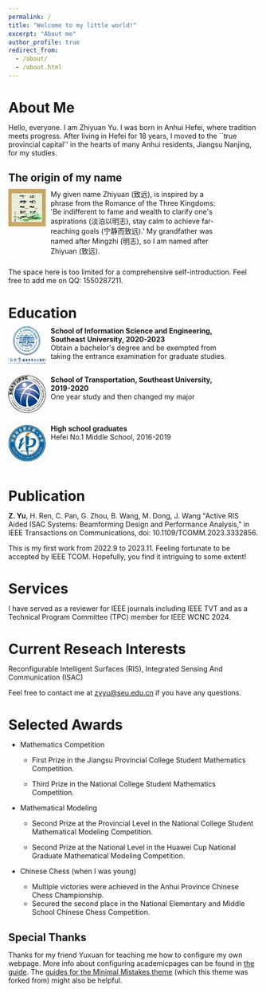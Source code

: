```yaml
---
permalink: /
title: "Welcome to my little world!"
excerpt: "About me"
author_profile: true
redirect_from: 
  - /about/
  - /about.html
---
```


# About Me


Hello, everyone. I am Zhiyuan Yu. I was born in Anhui Hefei, where tradition meets progress. After living in Hefei for 18 years, I moved to the ``true provincial capital'' in the hearts of many Anhui residents, Jiangsu Nanjing, for my studies. 

## The origin of my name


<div class="media">
    <span class="pull-left"><img src="images/Name.jpg" width="75px" height="75px"/></span>
    <div class="media-body">
        <div>My given name Zhiyuan (致远), is inspired by a phrase from the Romance of the Three Kingdoms: 'Be indifferent to fame and wealth to clarify one's aspirations (淡泊以明志), stay calm to achieve far-reaching goals (宁静而致远).' My grandfather was named after Mingzhi (明志), so I am named after Zhiyuan (致远).</div>
    </div>
</div>

The space here is too limited for a comprehensive self-introduction. Feel free to add me on QQ: 1550287211.


# Education


<meta http-equiv="Content-Type" content="text/html;charset=utf-8">
<style type="text/css">
*{padding:0;margin:0;}
.media{width:100%;margin:0 auto;border:0 solid #ccc;padding:10px 0;}
.media:after{clear:both;display:block;width:0;height:0;content:""}
.pull-left{float:left;border:0 solid #ccc}
.pull-left img{width:75px;}
.media-body{width:70%;float:left;margin-left:10px;}
</style>


<div class="media">
    <span class="pull-left"><img src="images/SEU-Radio.jpg" width="75px" height="75px"/></span>
    <div class="media-body">
        <div><span style="font-weight: bold">School of Information Science and Engineering, Southeast University,  2020-2023</span></div>
        <div>Obtain a bachelor's degree and be exempted from taking the entrance examination for graduate studies.</div>
    </div>
</div>


<div class="media">
    <span class="pull-left"><img src="images/SEU-Trans.jpg" width="75px" height="75px"/></span>
    <div class="media-body">
        <div><span style="font-weight: bold">School of Transportation, Southeast University, 2019-2020</span></div>
        <div> One year study and then changed my major</div>
    </div>
</div>



<div class="media">
    <span class="pull-left"><img src="images/HFYZ.jpg" width="75px" height="75px"/></span>
    <div class="media-body">
        <div><span style="font-weight: bold">High school graduates</span></div>
        <div>Hefei No.1 Middle School, 2016-2019</div>
    </div>
</div>

# Publication

**Z. Yu**, H. Ren, C. Pan, G. Zhou, B. Wang, M. Dong, J. Wang "Active RIS Aided ISAC Systems: Beamforming Design and Performance Analysis," in IEEE Transactions on Communications, doi: 10.1109/TCOMM.2023.3332856.

This is my first work from 2022.9 to 2023.11. Feeling fortunate to be accepted by IEEE TCOM. Hopefully, you find it intriguing to some extent!

# Services

I have served as a reviewer for IEEE journals including IEEE TVT and as a Technical Program Committee (TPC) member for IEEE WCNC 2024.

# Current Reseach Interests

Reconfigurable Intelligent Surfaces (RIS), Integrated Sensing And Communication (ISAC)

Feel free to contact me at zyyu@seu.edu.cn if you have any questions.

# Selected Awards

- Mathematics Competition
  - First Prize in the Jiangsu Provincial College Student Mathematics Competition.

  - Third Prize in the National College Student Mathematics Competition.
- Mathematical Modeling
  - Second Prize at the Provincial Level in the National College Student Mathematical Modeling Competition.

  - Second Prize at the National Level in the Huawei Cup National Graduate Mathematical Modeling Competition.  

- Chinese Chess (when I was young)
  - Multiple victories were achieved in the Anhui Province Chinese Chess Championship.
  - Secured the second place in the National Elementary and Middle School Chinese Chess Competition.




## Special Thanks

Thanks for my friend Yuxuan for teaching me how to configure my own webpage. More info about configuring academicpages can be found in [the guide](https://academicpages.github.io/markdown/). The [guides for the Minimal Mistakes theme](https://mmistakes.github.io/minimal-mistakes/docs/configuration/) (which this theme was forked from) might also be helpful.
